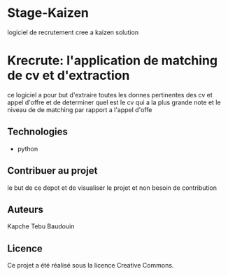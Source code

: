 # Stage-Kaizen
logiciel de recrutement cree a kaizen solution 
# Krecrute: l'application de matching de cv et d'extraction 

ce logiciel a pour but d'extraire toutes les donnes pertinentes des cv et appel d'offre et de determiner quel est le cv qui a la plus grande note et le niveau de de matching par rapport a l'appel d'offe

## Technologies
- python
## Contribuer au projet

le but de ce depot et de visualiser le projet et non besoin de contribution

## Auteurs

Kapche Tebu Baudouin

## Licence

Ce projet a été réalisé sous la licence Creative Commons.
